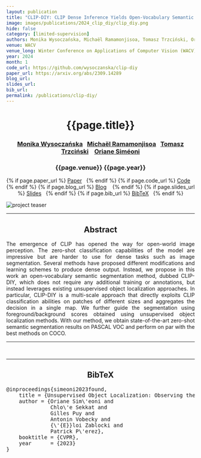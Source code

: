 ```yaml
---
layout: publication
title: "CLIP-DIY: CLIP Dense Inference Yields Open-Vocabulary Semantic Segmentation For-Free"
image: images/publications/2024_clip_diy/clip_diy.png
hide: false
category: [limited-supervision]
authors: Monika Wysoczańska, Michaël Ramamonjisoa, Tomasz Trzciński, Oriane Siméoni
venue: WACV
venue_long: Winter Conference on Applications of Computer Vision (WACV)
year: 2024
month: 1
code_url: https://github.com/wysoczanska/clip-diy
paper_url: https://arxiv.org/abs/2309.14289
blog_url: 
slides_url: 
bib_url: 
permalink: /publications/clip-diy/
---
```


<h1 align="center"> {{page.title}} </h1>
<!-- Simple call of authors -->
<!-- <h3 align="center"> {{page.authors}} </h3> -->
<!-- Alternatively you can add links to author pages -->
<h3 align="center"> <a href="https://wysoczanska.github.io/">Monika Wysoczańska</a> &nbsp;&nbsp;<a href="https://michaelramamonjisoa.github.io/">Michaël Ramamonjisoa</a> &nbsp;&nbsp;<a href="https://scholar.google.com/citations?hl=en&user=bJMRBFoAAAAJ">Tomasz Trzciński</a> &nbsp;&nbsp; <a href="https://osimeoni.github.io/">Oriane Siméoni</a> </h3>


<h3 align="center"> {{page.venue}} {{page.year}} </h3>

<div align="center">
  <p>
    {% if page.paper_url %}
    <a href="{{ page.paper_url }}"><i class="far fa-file-pdf"></i> Paper</a>&nbsp;&nbsp;
    {% endif %}
    {% if page.code_url %}
    <a href="{{ page.code_url }}"><i class="fab fa-github"></i> Code</a> &nbsp;&nbsp;
    {% endif %}
    {% if page.blog_url %}
    <a href="{{ page.blog_url }}"><i class="fab fa-blogger"></i> Blog</a> &nbsp;&nbsp;
    {% endif %}
    {% if page.slides_url %}
    <a href="{{ page.slides_url }}"><i class="far fa-file-pdf"></i> Slides</a>&nbsp;&nbsp;
    {% endif %}
    {% if page.bib_url %}
    <a href="{{ page.bib_url}}"><i class="far fa-file-alt"></i> BibTeX</a>&nbsp;&nbsp;
    {% endif %}
  </p>
</div>

<div class="publication-teaser">
    <img src="../../{{ page.image }}" alt="project teaser"/>
</div>


<hr>

<h2  align="center"> Abstract</h2>

<p align="justify">The emergence of CLIP has opened the way for open-world image perception. The zero-shot classification capabilities of the model are impressive but are harder to use for dense tasks such as image segmentation. Several methods have proposed different modifications and learning schemes to produce dense output. Instead, we propose in this work an open-vocabulary semantic segmentation method, dubbed CLIP-DIY, which does not require any additional training or annotations, but instead leverages existing unsupervised object localization approaches. In particular, CLIP-DIY is a multi-scale approach that directly exploits CLIP classification abilities on patches of different sizes and aggregates the decision in a single map. We further guide the segmentation using foreground/background scores obtained using unsupervised object localization methods. With our method, we obtain state-of-the-art zero-shot semantic segmentation results on PASCAL VOC and perform on par with the best methods on COCO.</p>


<hr>

<br>
<hr>

<h2  align="center">BibTeX</h2>
<left>
  <pre class="bibtex-box">
@inproceedings{simeoni2023found,
    title = {Unsupervised Object Localization: Observing the Background to Discover Objects},
    author = {Oriane Sim\'eoni and
              Chlo\'e Sekkat and
              Gilles Puy and
              Antonin Vobecky and
              {\'{E}}loi Zablocki and
              Patrick P\'erez},
    booktitle = {CVPR},
    year      = {2023}
}
  </pre>
</left>

<br>
